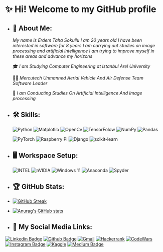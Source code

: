 
# ✨ Hi! Welcome to my GitHub profile

- ## **📖 About Me:**
 
  *My name is Erdem Taha Sokullu I am 20 years old I have been interested in software for 8 years I am carrying out studies on image processing and artificial           intelligence I am trying to improve myself in these areas and advance my horizons*
  
  🎓 *I am Studying Computer Engineering at Istanbul Arel University*
  
  👨‍💻 *Mercutech Unmanned Aerial Vehicle And Air Defense Team Software Leader*
  
  🚀 *I am Conducting Studies On Artificial Intelligence And Image processing*
    
   
- ## **🛠️ Skills:**
  
   ![Python](https://img.shields.io/badge/python-3670A0?style=for-the-badge&logo=python&logoColor=ffdd54)
   ![Matplotlib](https://img.shields.io/badge/Matplotlib-%23ffffff.svg?style=for-the-badge&logo=Matplotlib&logoColor=black)
   ![OpenCv](https://img.shields.io/badge/OpenCV-27338e?style=for-the-badge&logo=OpenCV&logoColor=white) 
   ![TensorFolow](https://img.shields.io/badge/TensorFlow-FF6F00?style=for-the-badge&logo=tensorflow&logoColor=white)
   ![NumPy](https://img.shields.io/badge/numpy-%23013243.svg?style=for-the-badge&logo=numpy&logoColor=white)
   ![Pandas](https://img.shields.io/badge/pandas-%23150458.svg?style=for-the-badge&logo=pandas&logoColor=white)
   
   
   ![PyTorch](https://img.shields.io/badge/PyTorch-%23EE4C2C.svg?style=for-the-badge&logo=PyTorch&logoColor=white)
   ![Raspberry Pi](https://img.shields.io/badge/-RaspberryPi-C51A4A?style=for-the-badge&logo=Raspberry-Pi)
   ![Django](https://img.shields.io/badge/django-%23092E20.svg?style=for-the-badge&logo=django&logoColor=white)
   ![scikit-learn](https://img.shields.io/badge/scikit--learn-%23F7931E.svg?style=for-the-badge&logo=scikit-learn&logoColor=white)
   
- ## **🖥️ Workspace Setup:**
  ![INTEL](https://img.shields.io/badge/Intel%20Core_i5_10th-0071C5?style=for-the-badge&logo=intel&logoColor=white)
  ![nVIDIA](https://img.shields.io/badge/nVIDIA-%2376B900.svg?style=for-the-badge&logo=nVIDIA&logoColor=white)
  ![Windows 11](https://img.shields.io/badge/Windows%2011-%230079d5.svg?style=for-the-badge&logo=Windows%2011&logoColor=white)
  ![Anaconda](https://img.shields.io/badge/Anaconda-%2344A833.svg?style=for-the-badge&logo=anaconda&logoColor=white)
  ![Spyder](https://img.shields.io/badge/Spyder-838485?style=for-the-badge&logo=spyder%20ide&logoColor=maroon)
- ## **🏆 GitHub Stats:**
- [![GitHub Streak](https://streak-stats.demolab.com/?user=Prometheussx&theme=dark)](https://git.io/streak-stats)
- [![Anurag's GitHub stats](https://github-readme-stats.vercel.app/api?username=anuraghazra)](https://github.com/anuraghazra/github-readme-stats)
- ## **🔗 My Social Media Links:**
 [![Linkedin Badge](https://img.shields.io/badge/LinkedIn-0077B5?style=for-the-badge&logo=linkedin&logoColor=white&link=link)](https://www.linkedin.com/in/erdem-taha-sokullu/)
 [![Github Badge](https://img.shields.io/badge/GitHub-100000?style=for-the-badge&logo=github&logoColor=white&link=link)](https://github.com/Prometheussx)
 [![Gmail](https://img.shields.io/badge/Gmail-D14836?style=for-the-badge&logo=gmail&logoColor=white&link=link)](mailto:erdemtahasokullu@gmail.com)
 [![Hackerrank](https://img.shields.io/badge/-Hackerrank-2EC866?style=for-the-badge&logo=HackerRank&logoColor=white&link=link)](https://www.hackerrank.com/erdemtahasokullu)
 [![CodeWars](https://img.shields.io/badge/Codewars-B1361E?style=for-the-badge&logo=Codewars&logoColor=white&link=link)](https://www.codewars.com/users/Prometheussx)
 [![Instagram Badge](	https://img.shields.io/badge/Instagram-E4405F?style=for-the-badge&logo=instagram&logoColor=white&link=link)](https://www.instagram.com/erdm_taha/) 
 [![Kaggle](https://img.shields.io/badge/Kaggle-20BEFF?style=for-the-badge&logo=Kaggle&logoColor=white&link=link)](https://www.kaggle.com/erdemtaha)
 [![Medium Badge](https://img.shields.io/badge/Medium-12100E?style=for-the-badge&logo=medium&logoColor=white&link=link)](https://medium.com/@erdemtahasokullu) 
 
